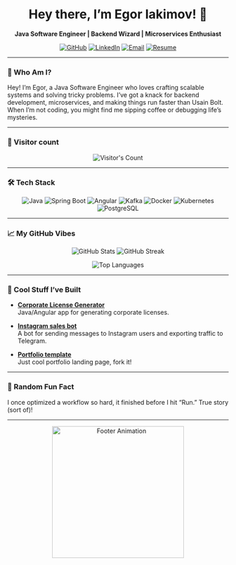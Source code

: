 
<h1 align="center">Hey there, I’m Egor Iakimov! 👋</h1>
<p align="center"><strong>Java Software Engineer | Backend Wizard | Microservices Enthusiast</strong></p>

<p align="center">
  <a href="https://github.com/RyanReyMorris"><img src="https://img.shields.io/badge/GitHub-Check%20it%20Out-black?style=social&logo=github" alt="GitHub"/></a>
  <a href="https://linkedin.com/in/egor-iakimov"><img src="https://img.shields.io/badge/LinkedIn-Connect-blue?style=social&logo=linkedin" alt="LinkedIn"/></a>
  <a href="mailto:ryanreymorris@gmail.com"><img src="https://img.shields.io/badge/Email-Drop%20a%20Line-red?style=social&logo=gmail" alt="Email"/></a>
  <a href="resume.pdf"><img src="https://img.shields.io/badge/Resume-Grab%20It-green?style=social&logo=pdf" alt="Resume"/></a>
</p>

---

### 🚀 Who Am I?

Hey! I’m Egor, a Java Software Engineer who loves crafting scalable systems and solving tricky problems. I’ve got a knack for backend development, microservices, and making things run faster than Usain Bolt. When I’m not coding, you might find me sipping coffee or debugging life’s mysteries.

---

### 📢 Visitor count

<div align="center"> 
  <img src="https://profile-counter.glitch.me/{USERNAME}/count.svg" alt="Visitor's Count" />
</div>

---

### 🛠️ Tech Stack

<p align="center">
  <img src="https://img.shields.io/badge/Java-007396?style=for-the-badge&logo=java&logoColor=white" alt="Java"/>
  <img src="https://img.shields.io/badge/Spring_Boot-6DB33F?style=for-the-badge&logo=spring-boot&logoColor=white" alt="Spring Boot"/>
  <img src="https://img.shields.io/badge/Angular-DD0031?style=for-the-badge&logo=angular&logoColor=white" alt="Angular"/>
  <img src="https://img.shields.io/badge/Kafka-231F20?style=for-the-badge&logo=apache-kafka&logoColor=white" alt="Kafka"/>
  <img src="https://img.shields.io/badge/Docker-2496ED?style=for-the-badge&logo=docker&logoColor=white" alt="Docker"/>
  <img src="https://img.shields.io/badge/Kubernetes-326CE5?style=for-the-badge&logo=kubernetes&logoColor=white" alt="Kubernetes"/>
  <img src="https://img.shields.io/badge/PostgreSQL-4169E1?style=for-the-badge&logo=postgresql&logoColor=white" alt="PostgreSQL"/>
</p>

---

### 📈 My GitHub Vibes

<p align="center">
  <img src="https://github-readme-stats.vercel.app/api?username=RyanReyMorris&show_icons=true&theme=dracula" alt="GitHub Stats"/>
  <img src="https://github-readme-streak-stats.herokuapp.com/?user=RyanReyMorris&theme=dracula" alt="GitHub Streak"/>
</p>
  <p align="center">
  <img src="https://github-readme-stats.vercel.app/api/top-langs/?username=RyanReyMorris&layout=compact&theme=dracula" alt="Top Languages"/>
  </p>

---

### 🌟 Cool Stuff I’ve Built

- **[Corporate License Generator](https://github.com/RyanReyMorris/license-generator-v2)**  
   Java/Angular app for generating corporate licenses.

- **[Instagram sales bot](https://github.com/RyanReyMorris/instagram-sales-bot)**  
  A bot for sending messages to Instagram users and exporting traffic to Telegram.

- **[Portfolio template](https://github.com/RyanReyMorris/portfolio)**  
  Just cool portfolio landing page, fork it!


---

### 🎉 Random Fun Fact

I once optimized a workflow so hard, it finished before I hit “Run.” True story (sort of)!

---

<p align="center">
  <img src="https://media.giphy.com/media/LmNwrBhejkK9EFP504/giphy.gif" alt="Footer Animation" width="300"/>
</p>
